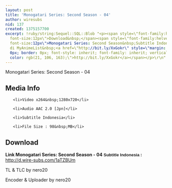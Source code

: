 ```yaml
---
layout: post
title: 'Monogatari Series: Second Season - 04'
author: wiresubs
nid: 137
created: 1375157700
excerpt: !ruby/string:Sequel::SQL::Blob "<p><span style=\"font-family:helvetica neue,arial,helvetica,sans-serif;
  font-size:12px\">Download&nbsp;</span><span style=\"font-family:helvetica neue,arial,helvetica,sans-serif;
  font-size:12px\">Monogatari Series: Second Season&nbsp;Subtitle Indonesia<br />\r\nPreview
  di MyAnimeList&nbsp;<a href=\"http://bit.ly/XxGokr\" style=\"margin: 0px; padding:
  0px; border: 0px; font-style: inherit; font-family: inherit; vertical-align: baseline;
  color: rgb(21, 106, 163);\">http://bit.ly/XxGokr</a></span></p>\r\n"
---
```

<p class="rtecenter">Monogatari Series: Second Season - 04</p>

<h2>Media Info</h2>

<ul>
	<li>Video x264&nbsp;1280x720</li>
	<li>Audio AAC 2.0 [Jpn]</li>
	<li>Subtitle Indonesia</li>
	<li>File Size : 98&nbsp;MB</li>
</ul>

<h2>Download</h2>

<p><strong>Link&nbsp;Monogatari Series: Second Season&nbsp;- 04<span style="background-color:rgb(255, 255, 255); font-family:sans-serif,arial,verdana,trebuchet ms; font-size:13px">&nbsp;Subtitle Indonesia</span><strong>&nbsp;:&nbsp;</strong></strong> <a href="http://d.wire-subs.com/1aTZBUm">http://d.wire-subs.com/1aTZBUm</a></p>

<p>TL &amp; TLC by nero20<br />
Encoder &amp; Uploader by nero20</p>
